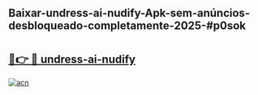## Baixar-undress-ai-nudify-Apk-sem-anúncios-desbloqueado-completamente-2025-#p0sok

# <h2><a href="https://ainizakaria.my?title=undress-ai-nudify&ref=20M">🔗👉 🔴 undress-ai-nudify</a></h2>

[![acn](https://github.com/user-attachments/assets/0f9c940e-d8b0-45ae-aac7-cd30a18b3e1c)](https://ainizakaria.my?title=undress-ai-nudify&ref=20M)

